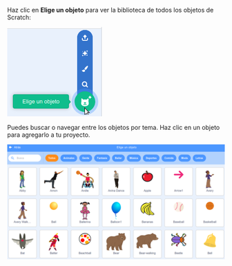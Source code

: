 Haz clic en **Elige un objeto** para ver la biblioteca de todos los objetos de Scratch:

![El ícono 'Elige un objeto' resaltado.](images/sprite-library.png)

Puedes buscar o navegar entre los objetos por tema. Haz clic en un objeto para agregarlo a tu proyecto.

![La biblioteca de objetos.](images/sprite-choose.png)
